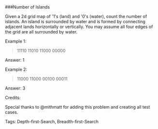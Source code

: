 ###Number of Islands

Given a 2d grid map of '1's (land) and '0's (water), count the number of islands. An island is surrounded by water and is formed by connecting adjacent lands horizontally or vertically. You may assume all four edges of the grid are all surrounded by water.

Example 1:

>11110
>11010
>11000
>00000

Answer: 1

Example 2:

>11000
>11000
>00100
>00011

Answer: 3

Credits:

Special thanks to @mithmatt for adding this problem and creating all test cases.

Tags: Depth-first-Search, Breadth-first-Search
